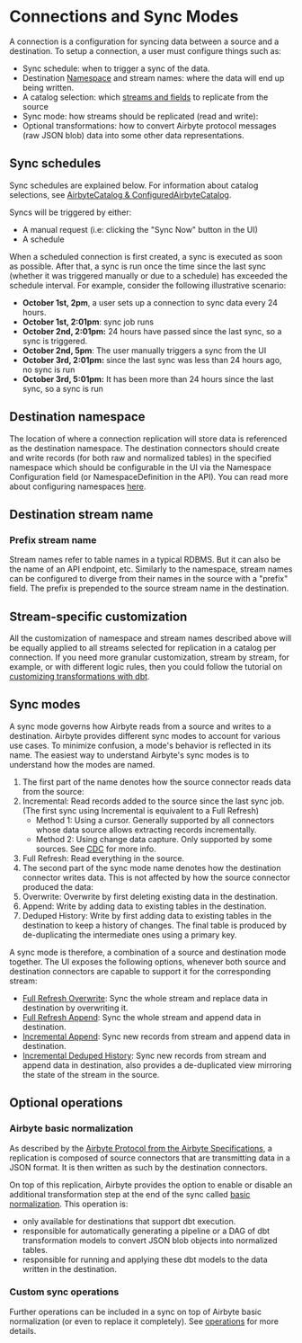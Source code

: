 # Connections and Sync Modes

A connection is a configuration for syncing data between a source and a destination. To setup a connection, a user must configure things such as:

* Sync schedule: when to trigger a sync of the data.
* Destination [Namespace](../namespaces.md) and stream names: where the data will end up being written.
* A catalog selection: which [streams and fields](../catalog.md) to replicate from the source
* Sync mode: how streams should be replicated \(read and write\):
* Optional transformations: how to convert Airbyte protocol messages \(raw JSON blob\) data into some other data representations. 

## Sync schedules

Sync schedules are explained below. For information about catalog selections, see [AirbyteCatalog & ConfiguredAirbyteCatalog](../catalog.md).

Syncs will be triggered by either:

* A manual request \(i.e: clicking the "Sync Now" button in the UI\)
* A schedule

When a scheduled connection is first created, a sync is executed as soon as possible. After that, a sync is run once the time since the last sync \(whether it was triggered manually or due to a schedule\) has exceeded the schedule interval. For example, consider the following illustrative scenario:

* **October 1st, 2pm**, a user sets up a connection to sync data every 24 hours.
* **October 1st, 2:01pm**: sync job runs
* **October 2nd, 2:01pm:** 24 hours have passed since the last sync, so a sync is triggered.
* **October 2nd, 5pm**: The user manually triggers a sync from the UI
* **October 3rd, 2:01pm:** since the last sync was less than 24 hours ago, no sync is run
* **October 3rd, 5:01pm:** It has been more than 24 hours since the last sync, so a sync is run

## Destination namespace

The location of where a connection replication will store data is referenced as the destination namespace. The destination connectors should create and write records \(for both raw and normalized tables\) in the specified namespace which should be configurable in the UI via the Namespace Configuration field \(or NamespaceDefinition in the API\). You can read more about configuring namespaces [here](../namespaces.md).

## Destination stream name

### Prefix stream name

Stream names refer to table names in a typical RDBMS. But it can also be the name of an API endpoint, etc. Similarly to the namespace, stream names can be configured to diverge from their names in the source with a "prefix" field. The prefix is prepended to the source stream name in the destination.

## Stream-specific customization

All the customization of namespace and stream names described above will be equally applied to all streams selected for replication in a catalog per connection. If you need more granular customization, stream by stream, for example, or with different logic rules, then you could follow the tutorial on [customizing transformations with dbt](../../operator-guides/transformation-and-normalization/transformations-with-dbt.md).

## Sync modes

A sync mode governs how Airbyte reads from a source and writes to a destination. Airbyte provides different sync modes to account for various use cases. To minimize confusion, a mode's behavior is reflected in its name. The easiest way to understand Airbyte's sync modes is to understand how the modes are named.

1. The first part of the name denotes how the source connector reads data from the source:
2. Incremental: Read records added to the source since the last sync job. \(The first sync using Incremental is equivalent to a Full Refresh\)
   * Method 1: Using a cursor. Generally supported by all connectors whose data source allows extracting records incrementally.
   * Method 2: Using change data capture. Only supported by some sources. See [CDC](../cdc.md) for more info.
3. Full Refresh: Read everything in the source.
4. The second part of the sync mode name denotes how the destination connector writes data. This is not affected by how the source connector produced the data:
5. Overwrite: Overwrite by first deleting existing data in the destination.
6. Append: Write by adding data to existing tables in the destination.
7. Deduped History: Write by first adding data to existing tables in the destination to keep a history of changes. The final table is produced by de-duplicating the intermediate ones using a primary key.

A sync mode is therefore, a combination of a source and destination mode together. The UI exposes the following options, whenever both source and destination connectors are capable to support it for the corresponding stream:

* [Full Refresh Overwrite](full-refresh-overwrite.md): Sync the whole stream and replace data in destination by overwriting it.
* [Full Refresh Append](full-refresh-append.md): Sync the whole stream and append data in destination.
* [Incremental Append](incremental-append.md): Sync new records from stream and append data in destination.
* [Incremental Deduped History](incremental-deduped-history.md): Sync new records from stream and append data in destination, also provides a de-duplicated view mirroring the state of the stream in the source.

## Optional operations

### Airbyte basic normalization

As described by the [Airbyte Protocol from the Airbyte Specifications](../airbyte-specification.md), a replication is composed of source connectors that are transmitting data in a JSON format. It is then written as such by the destination connectors.

On top of this replication, Airbyte provides the option to enable or disable an additional transformation step at the end of the sync called [basic normalization](../basic-normalization.md). This operation is:

* only available for destinations that support dbt execution.
* responsible for automatically generating a pipeline or a DAG of dbt transformation models to convert JSON blob objects into normalized tables.
* responsible for running and applying these dbt models to the data written in the destination.

### Custom sync operations

Further operations can be included in a sync on top of Airbyte basic normalization \(or even to replace it completely\). See [operations](../operations.md) for more details.

